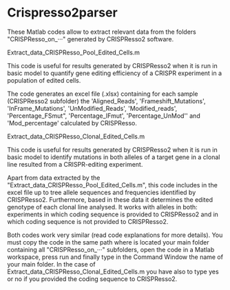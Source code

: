 # Crispresso2parser
These Matlab codes allow to extract relevant data from the folders "CRISPResso_on_···" generated by CRISPResso2 software. 

Extract_data_CRISPResso_Pool_Edited_Cells.m

This code is useful for results generated by CRISPResso2 when it is run in basic model to quantify gene editing efficiency of a CRISPR experiment in a population of edited cells. 

The code generates an excel file (.xlsx) containing for each sample (CRISPResso2 subfolder) the 'Aligned_Reads', 'Frameshift_Mutations', 'InFrame_Mutations', 'UnModified_Reads', 'Modified_reads', 'Percentage_FSmut", 'Percentage_IFmut', 'Percentage_UnMod'' and 'Mod_percentage' calculated by CRISPResso. 

Extract_data_CRISPResso_Clonal_Edited_Cells.m

This code is useful for results generated by CRISPResso2 when it is run in basic model to identify mutations in both alleles of a target gene in a clonal line resulted from a CRISPR-editing experiment. 

Apart from data extracted by the "Extract_data_CRISPResso_Pool_Edited_Cells.m", this code includes in the excel file up to tree allele sequences and frequencies identified by CRISPResso2. Furthermore, based in these data it determines the edited genotype of each clonal line analysed. It works with alleles in both: experiments in which coding sequence is provided to CRISPResso2 and in which coding sequence is not provided to CRISPResso2.

Both codes work very similar (read code explanations for more details). You must copy the code in the same path where is located your main folder containing all "CRISPResso_on_···" subfolders, open the code in a Matlab workspace, press run and finally type in the Command Window the name of your main folder. In the case of Extract_data_CRISPResso_Clonal_Edited_Cells.m you have also to type yes or no if you provided the coding sequence to CRISPResso2.
